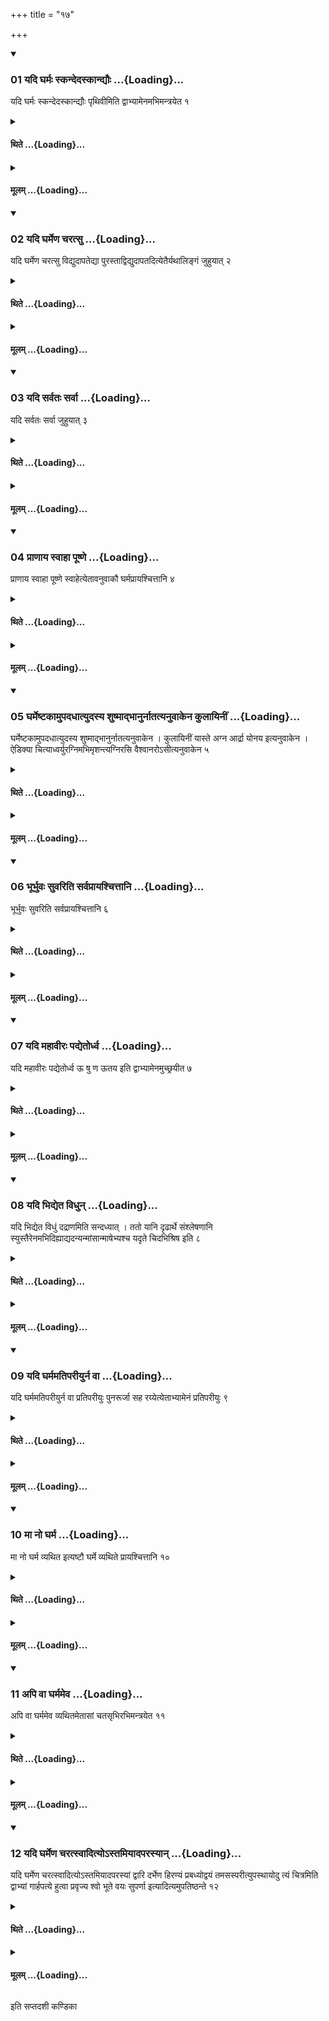 +++
title = "१७"

+++

<div class="js_include" includetitle="true" newlevelforh1="3" unfilled url="/vedAH_yajuH/taittirIyam/sUtram/ApastambaH/shrautam/vishvAsa-prastutiH/15/17/01_yadi_gharmaH_skandedaskAndyauH.md">
<details open><summary><h3>01 यदि घर्मः स्कन्देदस्कान्द्यौः ...{Loading}...</h3></summary>

यदि घर्मः स्कन्देदस्कान्द्यौः पृथिवीमिति द्वाभ्यामेनमभिमन्त्रयेत १
</details>
</div>
<div class="js_include collapsed" newlevelforh1="4" title="थिते" unfilled url="/vedAH_yajuH/taittirIyam/sUtram/ApastambaH/shrautam/thite/15/17/01_yadi_gharmaH_skandedaskAndyauH.md">
<details><summary><h4>थिते ...{Loading}...</h4></summary>

यदि घर्मः स्कन्देदस्कान्द्यौः पृथिवीमिति द्वाभ्यामेनमभिमन्त्रयेत १
</details>
</div>
<div class="js_include collapsed" newlevelforh1="4" title="मूलम्" unfilled url="/vedAH_yajuH/taittirIyam/sUtram/ApastambaH/shrautam/mUlam/15/17/01_yadi_gharmaH_skandedaskAndyauH.md">
<details><summary><h4>मूलम् ...{Loading}...</h4></summary>

यदि घर्मः स्कन्देदस्कान्द्यौः पृथिवीमिति द्वाभ्यामेनमभिमन्त्रयेत १
</details>
</div>
<div class="js_include" includetitle="true" newlevelforh1="3" unfilled url="/vedAH_yajuH/taittirIyam/sUtram/ApastambaH/shrautam/vishvAsa-prastutiH/15/17/02_yadi_gharmeNa_charatsu.md">
<details open><summary><h3>02 यदि घर्मेण चरत्सु ...{Loading}...</h3></summary>

यदि घर्मेण चरत्सु विद्युदापतेद्या पुरस्ताद्विद्युदापतदित्येतैर्यथालिङ्गं जुहुयात् २
</details>
</div>
<div class="js_include collapsed" newlevelforh1="4" title="थिते" unfilled url="/vedAH_yajuH/taittirIyam/sUtram/ApastambaH/shrautam/thite/15/17/02_yadi_gharmeNa_charatsu.md">
<details><summary><h4>थिते ...{Loading}...</h4></summary>

यदि घर्मेण चरत्सु विद्युदापतेद्या पुरस्ताद्विद्युदापतदित्येतैर्यथालिङ्गं जुहुयात् २
</details>
</div>
<div class="js_include collapsed" newlevelforh1="4" title="मूलम्" unfilled url="/vedAH_yajuH/taittirIyam/sUtram/ApastambaH/shrautam/mUlam/15/17/02_yadi_gharmeNa_charatsu.md">
<details><summary><h4>मूलम् ...{Loading}...</h4></summary>

यदि घर्मेण चरत्सु विद्युदापतेद्या पुरस्ताद्विद्युदापतदित्येतैर्यथालिङ्गं जुहुयात् २
</details>
</div>
<div class="js_include" includetitle="true" newlevelforh1="3" unfilled url="/vedAH_yajuH/taittirIyam/sUtram/ApastambaH/shrautam/vishvAsa-prastutiH/15/17/03_yadi_sarvataH_sarvA.md">
<details open><summary><h3>03 यदि सर्वतः सर्वा ...{Loading}...</h3></summary>

यदि सर्वतः सर्वा जुहुयात् ३
</details>
</div>
<div class="js_include collapsed" newlevelforh1="4" title="थिते" unfilled url="/vedAH_yajuH/taittirIyam/sUtram/ApastambaH/shrautam/thite/15/17/03_yadi_sarvataH_sarvA.md">
<details><summary><h4>थिते ...{Loading}...</h4></summary>

यदि सर्वतः सर्वा जुहुयात् ३
</details>
</div>
<div class="js_include collapsed" newlevelforh1="4" title="मूलम्" unfilled url="/vedAH_yajuH/taittirIyam/sUtram/ApastambaH/shrautam/mUlam/15/17/03_yadi_sarvataH_sarvA.md">
<details><summary><h4>मूलम् ...{Loading}...</h4></summary>

यदि सर्वतः सर्वा जुहुयात् ३
</details>
</div>
<div class="js_include" includetitle="true" newlevelforh1="3" unfilled url="/vedAH_yajuH/taittirIyam/sUtram/ApastambaH/shrautam/vishvAsa-prastutiH/15/17/04_prANAya_svAhA_pUShNe.md">
<details open><summary><h3>04 प्राणाय स्वाहा पूष्णे ...{Loading}...</h3></summary>

प्राणाय स्वाहा पूष्णे स्वाहेत्येतावनुवाकौ घर्मप्रायश्चित्तानि ४
</details>
</div>
<div class="js_include collapsed" newlevelforh1="4" title="थिते" unfilled url="/vedAH_yajuH/taittirIyam/sUtram/ApastambaH/shrautam/thite/15/17/04_prANAya_svAhA_pUShNe.md">
<details><summary><h4>थिते ...{Loading}...</h4></summary>

प्राणाय स्वाहा पूष्णे स्वाहेत्येतावनुवाकौ घर्मप्रायश्चित्तानि ४
</details>
</div>
<div class="js_include collapsed" newlevelforh1="4" title="मूलम्" unfilled url="/vedAH_yajuH/taittirIyam/sUtram/ApastambaH/shrautam/mUlam/15/17/04_prANAya_svAhA_pUShNe.md">
<details><summary><h4>मूलम् ...{Loading}...</h4></summary>

प्राणाय स्वाहा पूष्णे स्वाहेत्येतावनुवाकौ घर्मप्रायश्चित्तानि ४
</details>
</div>
<div class="js_include" includetitle="true" newlevelforh1="3" unfilled url="/vedAH_yajuH/taittirIyam/sUtram/ApastambaH/shrautam/vishvAsa-prastutiH/15/17/05_gharmeShTakAmupadadhAtyudasya_shuShmAdbhAnurnAtatyanuvAkena_kulAyinIM.md">
<details open><summary><h3>05 घर्मेष्टकामुपदधात्युदस्य शुष्माद्भानुर्नातत्यनुवाकेन कुलायिनीं ...{Loading}...</h3></summary>

घर्मेष्टकामुपदधात्युदस्य शुष्माद्भानुर्नातत्यनुवाकेन । कुलायिनीं यास्ते अग्न आर्द्रा योनय इत्यनुवाकेन । ऐडिक्या चित्याध्वर्युरग्निमभिमृशन्त्यग्निरसि वैश्वानरोऽसीत्यनुवाकेन ५
</details>
</div>
<div class="js_include collapsed" newlevelforh1="4" title="थिते" unfilled url="/vedAH_yajuH/taittirIyam/sUtram/ApastambaH/shrautam/thite/15/17/05_gharmeShTakAmupadadhAtyudasya_shuShmAdbhAnurnAtatyanuvAkena_kulAyinIM.md">
<details><summary><h4>थिते ...{Loading}...</h4></summary>

घर्मेष्टकामुपदधात्युदस्य शुष्माद्भानुर्नातत्यनुवाकेन । कुलायिनीं यास्ते अग्न आर्द्रा योनय इत्यनुवाकेन । ऐडिक्या चित्याध्वर्युरग्निमभिमृशन्त्यग्निरसि वैश्वानरोऽसीत्यनुवाकेन ५
</details>
</div>
<div class="js_include collapsed" newlevelforh1="4" title="मूलम्" unfilled url="/vedAH_yajuH/taittirIyam/sUtram/ApastambaH/shrautam/mUlam/15/17/05_gharmeShTakAmupadadhAtyudasya_shuShmAdbhAnurnAtatyanuvAkena_kulAyinIM.md">
<details><summary><h4>मूलम् ...{Loading}...</h4></summary>

घर्मेष्टकामुपदधात्युदस्य शुष्माद्भानुर्नातत्यनुवाकेन । कुलायिनीं यास्ते अग्न आर्द्रा योनय इत्यनुवाकेन । ऐडिक्या चित्याध्वर्युरग्निमभिमृशन्त्यग्निरसि वैश्वानरोऽसीत्यनुवाकेन ५
</details>
</div>
<div class="js_include" includetitle="true" newlevelforh1="3" unfilled url="/vedAH_yajuH/taittirIyam/sUtram/ApastambaH/shrautam/vishvAsa-prastutiH/15/17/06_bhUrbhuvaH_suvariti_sarvaprAyashchittAni.md">
<details open><summary><h3>06 भूर्भुवः सुवरिति सर्वप्रायश्चित्तानि ...{Loading}...</h3></summary>

भूर्भुवः सुवरिति सर्वप्रायश्चित्तानि ६
</details>
</div>
<div class="js_include collapsed" newlevelforh1="4" title="थिते" unfilled url="/vedAH_yajuH/taittirIyam/sUtram/ApastambaH/shrautam/thite/15/17/06_bhUrbhuvaH_suvariti_sarvaprAyashchittAni.md">
<details><summary><h4>थिते ...{Loading}...</h4></summary>

भूर्भुवः सुवरिति सर्वप्रायश्चित्तानि ६
</details>
</div>
<div class="js_include collapsed" newlevelforh1="4" title="मूलम्" unfilled url="/vedAH_yajuH/taittirIyam/sUtram/ApastambaH/shrautam/mUlam/15/17/06_bhUrbhuvaH_suvariti_sarvaprAyashchittAni.md">
<details><summary><h4>मूलम् ...{Loading}...</h4></summary>

भूर्भुवः सुवरिति सर्वप्रायश्चित्तानि ६
</details>
</div>
<div class="js_include" includetitle="true" newlevelforh1="3" unfilled url="/vedAH_yajuH/taittirIyam/sUtram/ApastambaH/shrautam/vishvAsa-prastutiH/15/17/07_yadi_mahAvIraH_padyetordhva.md">
<details open><summary><h3>07 यदि महावीरः पद्येतोर्ध्व ...{Loading}...</h3></summary>

यदि महावीरः पद्येतोर्ध्व ऊ षु ण ऊतय इति द्वाभ्यामेनमुच्छ्रयीत ७
</details>
</div>
<div class="js_include collapsed" newlevelforh1="4" title="थिते" unfilled url="/vedAH_yajuH/taittirIyam/sUtram/ApastambaH/shrautam/thite/15/17/07_yadi_mahAvIraH_padyetordhva.md">
<details><summary><h4>थिते ...{Loading}...</h4></summary>

यदि महावीरः पद्येतोर्ध्व ऊ षु ण ऊतय इति द्वाभ्यामेनमुच्छ्रयीत ७
</details>
</div>
<div class="js_include collapsed" newlevelforh1="4" title="मूलम्" unfilled url="/vedAH_yajuH/taittirIyam/sUtram/ApastambaH/shrautam/mUlam/15/17/07_yadi_mahAvIraH_padyetordhva.md">
<details><summary><h4>मूलम् ...{Loading}...</h4></summary>

यदि महावीरः पद्येतोर्ध्व ऊ षु ण ऊतय इति द्वाभ्यामेनमुच्छ्रयीत ७
</details>
</div>
<div class="js_include" includetitle="true" newlevelforh1="3" unfilled url="/vedAH_yajuH/taittirIyam/sUtram/ApastambaH/shrautam/vishvAsa-prastutiH/15/17/08_yadi_bhidyeta_vidhun.md">
<details open><summary><h3>08 यदि भिद्येत विधुन् ...{Loading}...</h3></summary>

यदि भिद्येत विधुं दद्राणमिति सन्दध्यात् । ततो यानि दृढार्थे संश्लेषणानि स्युस्तैरेनमभिदिह्याद्यदन्यन्मांसान्माषेभ्यश्च यदृते चिदभिश्रिष इति ८
</details>
</div>
<div class="js_include collapsed" newlevelforh1="4" title="थिते" unfilled url="/vedAH_yajuH/taittirIyam/sUtram/ApastambaH/shrautam/thite/15/17/08_yadi_bhidyeta_vidhun.md">
<details><summary><h4>थिते ...{Loading}...</h4></summary>

यदि भिद्येत विधुं दद्राणमिति सन्दध्यात् । ततो यानि दृढार्थे संश्लेषणानि स्युस्तैरेनमभिदिह्याद्यदन्यन्मांसान्माषेभ्यश्च यदृते चिदभिश्रिष इति ८
</details>
</div>
<div class="js_include collapsed" newlevelforh1="4" title="मूलम्" unfilled url="/vedAH_yajuH/taittirIyam/sUtram/ApastambaH/shrautam/mUlam/15/17/08_yadi_bhidyeta_vidhun.md">
<details><summary><h4>मूलम् ...{Loading}...</h4></summary>

यदि भिद्येत विधुं दद्राणमिति सन्दध्यात् । ततो यानि दृढार्थे संश्लेषणानि स्युस्तैरेनमभिदिह्याद्यदन्यन्मांसान्माषेभ्यश्च यदृते चिदभिश्रिष इति ८
</details>
</div>
<div class="js_include" includetitle="true" newlevelforh1="3" unfilled url="/vedAH_yajuH/taittirIyam/sUtram/ApastambaH/shrautam/vishvAsa-prastutiH/15/17/09_yadi_gharmamatiparIyurna_vA.md">
<details open><summary><h3>09 यदि घर्ममतिपरीयुर्न वा ...{Loading}...</h3></summary>

यदि घर्ममतिपरीयुर्न वा प्रतिपरीयुः पुनरूर्जा सह रय्येत्येताभ्यामेनं प्रतिपरीयुः ९
</details>
</div>
<div class="js_include collapsed" newlevelforh1="4" title="थिते" unfilled url="/vedAH_yajuH/taittirIyam/sUtram/ApastambaH/shrautam/thite/15/17/09_yadi_gharmamatiparIyurna_vA.md">
<details><summary><h4>थिते ...{Loading}...</h4></summary>

यदि घर्ममतिपरीयुर्न वा प्रतिपरीयुः पुनरूर्जा सह रय्येत्येताभ्यामेनं प्रतिपरीयुः ९
</details>
</div>
<div class="js_include collapsed" newlevelforh1="4" title="मूलम्" unfilled url="/vedAH_yajuH/taittirIyam/sUtram/ApastambaH/shrautam/mUlam/15/17/09_yadi_gharmamatiparIyurna_vA.md">
<details><summary><h4>मूलम् ...{Loading}...</h4></summary>

यदि घर्ममतिपरीयुर्न वा प्रतिपरीयुः पुनरूर्जा सह रय्येत्येताभ्यामेनं प्रतिपरीयुः ९
</details>
</div>
<div class="js_include" includetitle="true" newlevelforh1="3" unfilled url="/vedAH_yajuH/taittirIyam/sUtram/ApastambaH/shrautam/vishvAsa-prastutiH/15/17/10_mA_no_gharma.md">
<details open><summary><h3>10 मा नो घर्म ...{Loading}...</h3></summary>

मा नो घर्म व्यथित इत्यष्टौ घर्मे व्यथिते प्रायश्चित्तानि १०
</details>
</div>
<div class="js_include collapsed" newlevelforh1="4" title="थिते" unfilled url="/vedAH_yajuH/taittirIyam/sUtram/ApastambaH/shrautam/thite/15/17/10_mA_no_gharma.md">
<details><summary><h4>थिते ...{Loading}...</h4></summary>

मा नो घर्म व्यथित इत्यष्टौ घर्मे व्यथिते प्रायश्चित्तानि १०
</details>
</div>
<div class="js_include collapsed" newlevelforh1="4" title="मूलम्" unfilled url="/vedAH_yajuH/taittirIyam/sUtram/ApastambaH/shrautam/mUlam/15/17/10_mA_no_gharma.md">
<details><summary><h4>मूलम् ...{Loading}...</h4></summary>

मा नो घर्म व्यथित इत्यष्टौ घर्मे व्यथिते प्रायश्चित्तानि १०
</details>
</div>
<div class="js_include" includetitle="true" newlevelforh1="3" unfilled url="/vedAH_yajuH/taittirIyam/sUtram/ApastambaH/shrautam/vishvAsa-prastutiH/15/17/11_api_vA_gharmameva.md">
<details open><summary><h3>11 अपि वा घर्ममेव ...{Loading}...</h3></summary>

अपि वा घर्ममेव व्यथितमेतासां चतसृभिरभिमन्त्रयेत ११
</details>
</div>
<div class="js_include collapsed" newlevelforh1="4" title="थिते" unfilled url="/vedAH_yajuH/taittirIyam/sUtram/ApastambaH/shrautam/thite/15/17/11_api_vA_gharmameva.md">
<details><summary><h4>थिते ...{Loading}...</h4></summary>

अपि वा घर्ममेव व्यथितमेतासां चतसृभिरभिमन्त्रयेत ११
</details>
</div>
<div class="js_include collapsed" newlevelforh1="4" title="मूलम्" unfilled url="/vedAH_yajuH/taittirIyam/sUtram/ApastambaH/shrautam/mUlam/15/17/11_api_vA_gharmameva.md">
<details><summary><h4>मूलम् ...{Loading}...</h4></summary>

अपि वा घर्ममेव व्यथितमेतासां चतसृभिरभिमन्त्रयेत ११
</details>
</div>
<div class="js_include" includetitle="true" newlevelforh1="3" unfilled url="/vedAH_yajuH/taittirIyam/sUtram/ApastambaH/shrautam/vishvAsa-prastutiH/15/17/12_yadi_gharmeNa_charatsvAdityo-stamiyAdaparasyAn.md">
<details open><summary><h3>12 यदि घर्मेण चरत्स्वादित्योऽस्तमियादपरस्यान् ...{Loading}...</h3></summary>

यदि घर्मेण चरत्स्वादित्योऽस्तमियादपरस्यां द्वारि दर्भेण हिरण्यं प्रबध्योद्वयं तमसस्परीत्युपस्थायोदु त्यं चित्रमिति द्वाभ्यां गार्हपत्ये हुत्वा प्रवृज्य श्वो भूते वयः सुपर्णा इत्यादित्यमुपतिष्ठन्ते १२
</details>
</div>
<div class="js_include collapsed" newlevelforh1="4" title="थिते" unfilled url="/vedAH_yajuH/taittirIyam/sUtram/ApastambaH/shrautam/thite/15/17/12_yadi_gharmeNa_charatsvAdityo-stamiyAdaparasyAn.md">
<details><summary><h4>थिते ...{Loading}...</h4></summary>

यदि घर्मेण चरत्स्वादित्योऽस्तमियादपरस्यां द्वारि दर्भेण हिरण्यं प्रबध्योद्वयं तमसस्परीत्युपस्थायोदु त्यं चित्रमिति द्वाभ्यां गार्हपत्ये हुत्वा प्रवृज्य श्वो भूते वयः सुपर्णा इत्यादित्यमुपतिष्ठन्ते १२
</details>
</div>
<div class="js_include collapsed" newlevelforh1="4" title="मूलम्" unfilled url="/vedAH_yajuH/taittirIyam/sUtram/ApastambaH/shrautam/mUlam/15/17/12_yadi_gharmeNa_charatsvAdityo-stamiyAdaparasyAn.md">
<details><summary><h4>मूलम् ...{Loading}...</h4></summary>

यदि घर्मेण चरत्स्वादित्योऽस्तमियादपरस्यां द्वारि दर्भेण हिरण्यं प्रबध्योद्वयं तमसस्परीत्युपस्थायोदु त्यं चित्रमिति द्वाभ्यां गार्हपत्ये हुत्वा प्रवृज्य श्वो भूते वयः सुपर्णा इत्यादित्यमुपतिष्ठन्ते १२
</details>
</div>

  
इति सप्तदशी कण्डिका 
